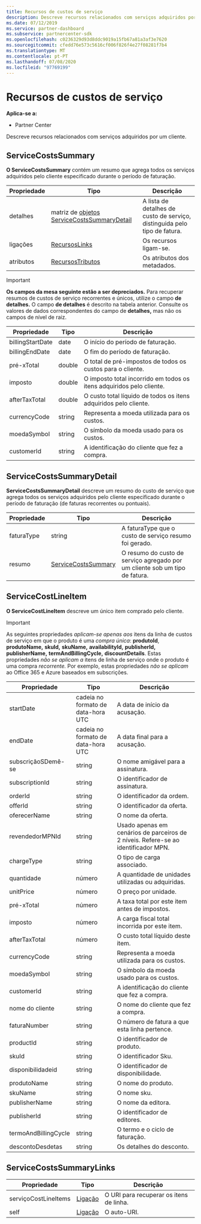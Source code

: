 ```yaml
---
title: Recursos de custos de serviço
description: Descreve recursos relacionados com serviços adquiridos por um cliente.
ms.date: 07/12/2019
ms.service: partner-dashboard
ms.subservice: partnercenter-sdk
ms.openlocfilehash: c0236329d93d8ddc9019a15fb67a81a3af3e7620
ms.sourcegitcommit: cfedd76e573c5616cf006f826f4e27f08281f7b4
ms.translationtype: MT
ms.contentlocale: pt-PT
ms.lasthandoff: 07/08/2020
ms.locfileid: "97769199"
---
```

# <a name="service-costs-resources"></a>Recursos de custos de serviço

**Aplica-se a:**

- Partner Center

Descreve recursos relacionados com serviços adquiridos por um cliente.

## <a name="servicecostssummary"></a>ServiceCostsSummary

**O ServiceCostsSummary** contém um resumo que agrega todos os serviços adquiridos pelo cliente especificado durante o período de faturação.

| Propriedade | Tipo | Descrição |
| -------- | ---- | ----------- |
| detalhes | matriz de [objetos ServiceCostsSummaryDetail](#servicecostssummarydetail) | A lista de detalhes de custo de serviço, distinguida pelo tipo de fatura.|
| ligações | [RecursosLinks](utility-resources.md#resourcelinks) | Os recursos ligam-se. |
| atributos | [RecursosTributos](utility-resources.md#resourceattributes) | Os atributos dos metadados. |

> [!IMPORTANT]
> **Os campos da mesa seguinte estão a ser depreciados.** Para recuperar resumos de custos de serviço recorrentes e únicos, utilize o campo **de detalhes.** O campo **de detalhes** é descrito na tabela anterior. Consulte os valores de dados correspondentes do campo de **detalhes,** mas não os campos de nível de raiz.

| Propriedade | Tipo | Descrição |
| -------- | ---- | ----------- |
| billingStartDate | date | O início do período de faturação. |
| billingEndDate | date | O fim do período de faturação. |
| pré-xTotal | double | O total de pré-impostos de todos os custos para o cliente. |
| imposto  | double | O imposto total incorrido em todos os itens adquiridos pelo cliente. |
| afterTaxTotal | double | O custo total líquido de todos os itens adquiridos pelo cliente. |
| currencyCode | string | Representa a moeda utilizada para os custos. |
| moedaSymbol | string | O símbolo da moeda usado para os custos. |
| customerId | string | A identificação do cliente que fez a compra. |

## <a name="servicecostssummarydetail"></a>ServiceCostsSummaryDetail

**ServiceCostsSummaryDetail** descreve um resumo do custo de serviço que agrega todos os serviços adquiridos pelo cliente especificado durante o período de faturação (de faturas recorrentes ou pontuais).

| Propriedade | Tipo | Descrição |
| -------- | ---- | ----------- |
| faturaType | string | A faturaType que o custo de serviço resumo foi gerado. |
| resumo | [ServiceCostsSummary](#servicecostssummary) | O resumo do custo de serviço agregado por um cliente sob um tipo de fatura. |

## <a name="servicecostlineitem"></a>ServiceCostLineItem

**O ServiceCostLineItem** descreve um único item comprado pelo cliente.

> [!IMPORTANT]
> As seguintes propriedades *aplicam-se apenas aos* itens da linha de custos de serviço em que o produto é uma *compra única*: **produtoId**, **produtoName,** **skuId,** **skuName,** **availabilityId,** **publisherId,** **publisherName,** **termAndBillingCycle,** **discountDetails**. Estas propriedades *não se aplicam a* itens de linha de serviço onde o produto é uma compra *recorrente.* Por exemplo, estas propriedades *não se aplicam* ao Office 365 e Azure baseados em subscrições.

| Propriedade                 | Tipo                           | Descrição                                                          |
|--------------------------|--------------------------------|----------------------------------------------------------------------|
| startDate                | cadeia no formato de data-hora UTC | A data de início da acusação.                                       |
| endDate                  | cadeia no formato de data-hora UTC | A data final para a acusação.                                         |
| subscriçãoSDemê-se | string                         | O nome amigável para a assinatura.                              |
| subscriptionId           | string                         | O identificador de assinatura.                                         |
| orderId                  | string                         | O identificador da ordem.                                                |
| offerId                  | string                         | O identificador da oferta.                                                |
| oferecerName                | string                         | O nome da oferta.                                                      |
| revendedorMPNId            | string                         | Usado apenas em cenários de parceiros de 2 níveis. Refere-se ao identificador MPN. |
| chargeType               | string                         | O tipo de carga associado.                                          |
| quantidade                 | número                         | A quantidade de unidades utilizadas ou adquiridas.                             |
| unitPrice                | número                         | O preço por unidade.                                                  |
| pré-xTotal              | número                         | A taxa total por este item antes de impostos.                         |
| imposto                      | número                         | A carga fiscal total incorrida por este item.                         |
| afterTaxTotal            | número                         | O custo total líquido deste item.                                    |
| currencyCode             | string                         | Representa a moeda utilizada para os custos.                          |
| moedaSymbol           | string                         | O símbolo da moeda usado para os custos.                              |
| customerId               | string                         | A identificação do cliente que fez a compra.                          |
| nome do cliente             | string                         | O nome do cliente que fez a compra.                        |
| faturaNumber            | string                         | O número de fatura a que esta linha pertence.                   |
| productId                | string                         | O identificador de produto.                                              |
| skuId                    | string                         | O identificador Sku.                                                  |
| disponibilidadeid           | string                         | O identificador de disponibilidade.                                         |
| produtoName              | string                         | O nome do produto.                                                    |
| skuName                  | string                         | O nome sku.                                                        |
| publisherName            | string                         | O nome da editora.                                                  |
| publisherId              | string                         | O identificador de editores.                                            |
| termoAndBillingCycle      | string                         | O termo e o ciclo de faturação.                                          |
| descontoDesdetas          | string                         | Os detalhes do desconto.                                                |

## <a name="servicecostssummarylinks"></a>ServiceCostsSummaryLinks

| Propriedade             | Tipo                               | Descrição                         |
|----------------------|------------------------------------|-------------------------------------|
| serviçoCostLineItems | [Ligação](utility-resources.md#link) | O URI para recuperar os itens de linha. |
| self                 | [Ligação](utility-resources.md#link) | O auto-URI.                       |

